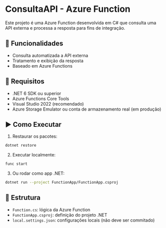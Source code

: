 # ConsultaAPI - Azure Function

Este projeto é uma Azure Function desenvolvida em C# que consulta uma API externa e processa a resposta para fins de integração.

## 🚀 Funcionalidades

- Consulta automatizada a API externa
- Tratamento e exibição da resposta
- Baseado em Azure Functions

## 🧰 Requisitos

- .NET 6 SDK ou superior
- Azure Functions Core Tools
- Visual Studio 2022 (recomendado)
- Azure Storage Emulator ou conta de armazenamento real (em produção)

## ▶️ Como Executar

1. Restaurar os pacotes:
```bash
dotnet restore
```

2. Executar localmente:
```bash
func start
```

3. Ou rodar como app .NET:
```bash
dotnet run --project FunctionApp/FunctionApp.csproj
```

## 📁 Estrutura

- `Function.cs`: lógica da Azure Function
- `FunctionApp.csproj`: definição do projeto .NET
- `local.settings.json`: configurações locais (não deve ser commitado)
